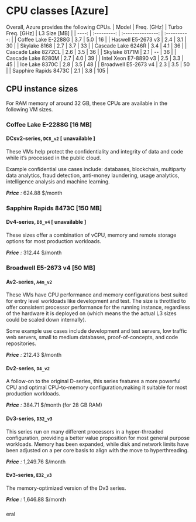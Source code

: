 # CPU classes [Azure]
Overall, Azure provides the following CPUs.
| Model | Freq. [GHz] | Turbo Freq. [GHz] | L3 Size [MB] |
| ----: | :---------: | :---------------: | :----------: |
| Coffee Lake E-2288G | 3.7 | 5.0 | 16 | 
| Haswell E5-2673 v3 | 2.4 | 3.1 | 30 |
| Skylake 8168 | 2.7 | 3.7 | 33 |
| Cascade Lake 6246R | 3.4 | 4.1 | 36 |
| Cascade Lake 8272CL | 2.6 | 3.5 | 36 |
| Skylake 8171M | 2.1 | -- | 36 |
| Cascade Lake 8280M | 2.7 | 4.0 | 39 |
| Intel Xeon E7-8890 v3 | 2.5 | 3.3 | 45 |
| Ice Lake 8370C | 2.8 | 3.5 | 48 |
| Broadwell E5-2673 v4 | 2.3 | 3.5 | 50 |
| Sapphire Rapids 8473C | 2.1 | 3.8 | 105 |

## CPU instance sizes
For RAM memory of around 32 GB, these CPUs are available in the following VM sizes.

### Coffee Lake E-2288G [16 MB]
#### DCsv2-series, `DC8_v2` [ unavailable ]
These VMs help protect the confidentiality and integrity of data and code while it’s processed in the public cloud.

Example confidential use cases include: databases, blockchain, multiparty data analytics, fraud detection, anti-money laundering, usage analytics, intelligence analysis and machine learning.

*__Price__ :* 624.88 $/month <!-- currently unavailable due to insufficient vCPU quota. -->

### Sapphire Rapids 8473C [150 MB]
#### Dv4-series, `D8_v4` [ unavailable ]
These sizes offer a combination of vCPU, memory and remote storage options for most production workloads.

*__Price__ :* 312.44 $/month <!-- currently unavailable due to insufficient vCPU quota. -->

### Broadwell E5-2673 v4 [50 MB]
#### Av2-series, `A4m_v2`
These VMs have CPU performance and memory configurations best suited for entry level workloads like development and test. The size is throttled to offer consistent processor performance for the running instance, regardless of the hardware it is deployed on (which means the the actual L3 sizes could be scaled down internally).

Some example use cases include development and test servers, low traffic web servers, small to medium databases, proof-of-concepts, and code repositories.

*__Price__ :* 212.43 $/month

#### Dv2-series, `D4_v2`
A follow-on to the original D-series, this series features a more powerful CPU and optimal CPU-to-memory configuration,making it suitable for most production workloads.

*__Price__ :* 384.71 $/month (for 28 GB RAM) <!-- currently unavailable due to insufficient vCPU quota. -->

#### Dv3-series, `D32_v3`
This series run on many different processors in a hyper-threaded configuration, providing a better value proposition for most general purpose workloads. Memory has been expanded, while disk and network limits have been adjusted on a per core basis to align with the move to hyperthreading.

*__Price__ :* 1,249.76 $/month <!-- currently unavailable due to insufficient vCPU quota. -->

#### Ev3-series, `E32_v3`
The memory-optimized version of the Dv3 series.

*__Price__ :* 1,646.88 $/month <!-- currently unavailable due to insufficient vCPU quota. -->

### 
eral

